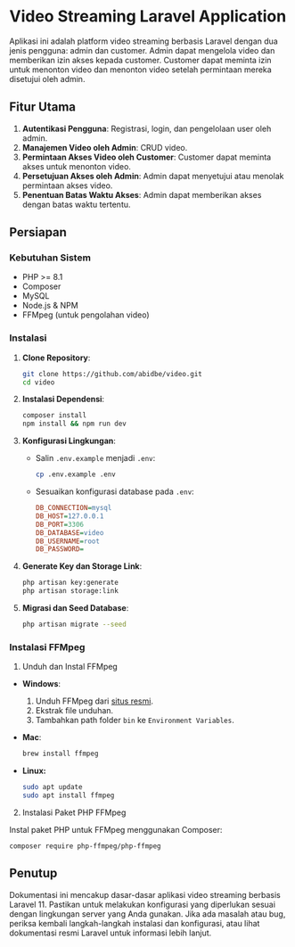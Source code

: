 # Video Streaming Laravel Application

Aplikasi ini adalah platform video streaming berbasis Laravel dengan dua jenis pengguna: admin dan customer. Admin dapat mengelola video dan memberikan izin akses kepada customer. Customer dapat meminta izin untuk menonton video dan menonton video setelah permintaan mereka disetujui oleh admin.

## Fitur Utama

1. **Autentikasi Pengguna**: Registrasi, login, dan pengelolaan user oleh admin.
2. **Manajemen Video oleh Admin**: CRUD video.
3. **Permintaan Akses Video oleh Customer**: Customer dapat meminta akses untuk menonton video.
4. **Persetujuan Akses oleh Admin**: Admin dapat menyetujui atau menolak permintaan akses video.
5. **Penentuan Batas Waktu Akses**: Admin dapat memberikan akses dengan batas waktu tertentu.

## Persiapan

### Kebutuhan Sistem

-   PHP >= 8.1
-   Composer
-   MySQL
-   Node.js & NPM
-   FFMpeg (untuk pengolahan video)

### Instalasi

1. **Clone Repository**:

    ```sh
    git clone https://github.com/abidbe/video.git
    cd video
    ```

2. **Instalasi Dependensi**:

    ```sh
    composer install
    npm install && npm run dev
    ```

3. **Konfigurasi Lingkungan**:

    - Salin `.env.example` menjadi `.env`:
        ```sh
        cp .env.example .env
        ```
    - Sesuaikan konfigurasi database pada `.env`:
        ```ini
        DB_CONNECTION=mysql
        DB_HOST=127.0.0.1
        DB_PORT=3306
        DB_DATABASE=video
        DB_USERNAME=root
        DB_PASSWORD=
        ```

4. **Generate Key dan Storage Link**:

    ```sh
    php artisan key:generate
    php artisan storage:link
    ```

5. **Migrasi dan Seed Database**:
    ```sh
    php artisan migrate --seed
    ```

### Instalasi FFMpeg

1. Unduh dan Instal FFMpeg

-   **Windows**:

    1. Unduh FFMpeg dari [situs resmi](https://ffmpeg.org/download.html).
    2. Ekstrak file unduhan.
    3. Tambahkan path folder `bin` ke `Environment Variables`.

-   **Mac**:

    ```sh
    brew install ffmpeg
    ```

-   **Linux:**

    ```sh
    sudo apt update
    sudo apt install ffmpeg
    ```

2. Instalasi Paket PHP FFMpeg

Instal paket PHP untuk FFMpeg menggunakan Composer:

    composer require php-ffmpeg/php-ffmpeg

## Penutup

Dokumentasi ini mencakup dasar-dasar aplikasi video streaming berbasis Laravel 11. Pastikan untuk melakukan konfigurasi yang diperlukan sesuai dengan lingkungan server yang Anda gunakan. Jika ada masalah atau bug, periksa kembali langkah-langkah instalasi dan konfigurasi, atau lihat dokumentasi resmi Laravel untuk informasi lebih lanjut.
